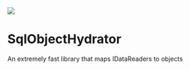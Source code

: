 <img src="http://buildserver.spawtz.com:8000/app/rest/builds/buildType:(id:SqlObjectHydrator_Master)/statusIcon"/>

SqlObjectHydrator
=================

An extremely fast library that maps IDataReaders to objects
